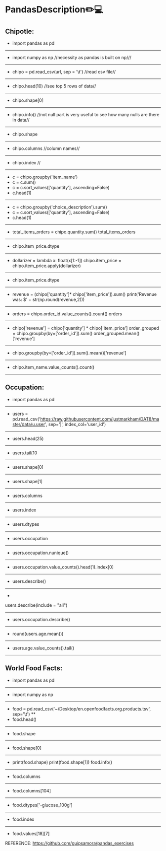 # PandasDescription:pencil2::computer:
## Chipotle:
+ import pandas as pd
***
+ import numpy as np //necessity as pandas is built on np///
***
+ chipo = pd.read_csv(url, sep = '\t') //read csv file//
***
+ chipo.head(10) //see top 5 rows of data//
***
+ chipo.shape[0] 
***
+ chipo.info() //not null part is very useful to see how many nulls are there in data//
***
+ chipo.shape 
***
+ chipo.columns //column names//
***
+ chipo.index //
***
+ c = chipo.groupby('item_name')
+ c = c.sum()
+ c = c.sort_values(['quantity'], ascending=False)
+ c.head(1)

***
 + c = chipo.groupby('choice_description').sum()
 + c = c.sort_values(['quantity'], ascending=False)
 + c.head(1)
***
+ total_items_orders = chipo.quantity.sum()
  total_items_orders
***
+ chipo.item_price.dtype
***

+ dollarizer = lambda x: float(x[1:-1])
  chipo.item_price = chipo.item_price.apply(dollarizer)
***

+ chipo.item_price.dtype
***

+ revenue = (chipo['quantity']* chipo['item_price']).sum()
  print('Revenue was: $' + str(np.round(revenue,2)))
***
+ orders = chipo.order_id.value_counts().count()
  orders
***

+ chipo['revenue'] = chipo['quantity'] * chipo['item_price']
  order_grouped = chipo.groupby(by=['order_id']).sum()
  order_grouped.mean()['revenue']
***
+ chipo.groupby(by=['order_id']).sum().mean()['revenue']
***

+ chipo.item_name.value_counts().count() 
***
## Occupation:

+ import pandas as pd 
***
+ users = pd.read_csv('https://raw.githubusercontent.com/justmarkham/DAT8/master/data/u.user', 
                      sep='|', index_col='user_id')
 ***
 + users.head(25)
 ***
 
 + users.tail(10
***
+ users.shape[0]
***
+ users.shape[1]
***
+ users.columns
***
+ users.index
***
+ users.dtypes
***
+ users.occupation
***
+ users.occupation.nunique()
***
+ users.occupation.value_counts().head(1).index[0]
***
+ users.describe()
***
+ 
users.describe(include = "all")
***
+ users.occupation.describe()
***
+ round(users.age.mean())
***
+ users.age.value_counts().tail()
***

## World Food Facts: 
+ import pandas as pd
***
+ import numpy as np
***
+ food = pd.read_csv('~/Desktop/en.openfoodfacts.org.products.tsv', sep='\t')
**
+ food.head()
***
+ food.shape
***
+ food.shape[0]
***
+ print(food.shape)
print(food.shape[1])
food.info() 
*** 
+ food.columns
***
+ food.columns[104]
***
+ food.dtypes['-glucose_100g']
***
+ food.index
***
+ food.values[18][7]

 


REFERENCE: https://github.com/guipsamora/pandas_exercises
